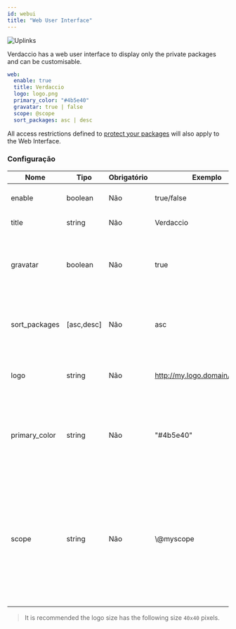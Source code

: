 ```yaml
---
id: webui
title: "Web User Interface"
---
```


![Uplinks](https://user-images.githubusercontent.com/558752/52916111-fa4ba980-32db-11e9-8a64-f4e06eb920b3.png)

Verdaccio has a web user interface to display only the private packages and can be customisable.

```yaml
web:
  enable: true
  title: Verdaccio
  logo: logo.png
  primary_color: "#4b5e40"
  gravatar: true | false
  scope: @scope
  sort_packages: asc | desc
```

All access restrictions defined to [protect your packages](protect-your-dependencies.md) will also apply to the Web Interface.

### Configuração

| Nome          | Tipo       | Obrigatório | Exemplo                        | Suporte    | Descrição                                                                                                                                            |
| ------------- | ---------- | ----------- | ------------------------------ | ---------- | ---------------------------------------------------------------------------------------------------------------------------------------------------- |
| enable        | boolean    | Não         | true/false                     | all        | habilitar a interface web                                                                                                                            |
| title         | string     | Não         | Verdaccio                      | all        | Título da página web                                                                                                                                 |
| gravatar      | boolean    | Não         | true                           | `>v4`   | Gravatars will be generated under the hood if this property is enabled                                                                               |
| sort_packages | [asc,desc] | Não         | asc                            | `>v4`   | By default private packages are sorted by ascending                                                                                                  |
| logo          | string     | Não         | http://my.logo.domain/logo.png | all        | a URI where logo is located (header logo)                                                                                                            |
| primary_color | string     | Não         | "#4b5e40"                      | `>4`    | The primary color to use throughout the UI (header, etc)                                                                                             |
| scope         | string     | Não         | \\@myscope                   | `>v3.x` | If you're using this registry for a specific module scope, specify that scope to set it in the webui instructions header (note: escape @ with \\@) |

> It is recommended the logo size has the following size `40x40` pixels.